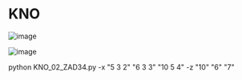 # KNO
![image](https://github.com/user-attachments/assets/54e8ff50-f8a3-42f8-bb45-0eaa3f314749)

![image](https://github.com/user-attachments/assets/bd8781ca-7739-4dd6-a733-5f4bede70521)


python KNO_02_ZAD34.py -x "5 3 2" "6 3 3" "10 5 4" -z "10" "6" "7"
